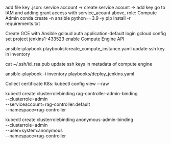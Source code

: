 add file key .json: service account -> create service acount -> add key
go to IAM and adding grant access with service_acount above, role: Compute Admin
conda create -n ansible python==3.9 -y
pip install -r requirements.txt

Create GCE with Ansible
gcloud auth application-default login
gcloud config set project jenkins1-433523
enable Compute Engine API

ansible-playbook playbooks/create_compute_instance.yaml
update ssh key in inventory

cat ~/.ssh/id_rsa.pub
update ssh keys in metadata of compute engine

ansible-playbook -i inventory playbooks/deploy_jenkins.yaml

Collect certificate K8s: kubectl config view --raw

kubectl create clusterrolebinding rag-controller-admin-binding \
  --clusterrole=admin \
  --serviceaccount=rag-controller:default \
  --namespace=rag-controller

kubectl create clusterrolebinding anonymous-admin-binding \
  --clusterrole=admin \
  --user=system:anonymous \
  --namespace=rag-controller